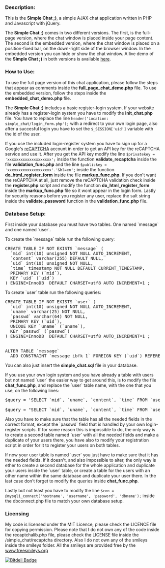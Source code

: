 <html>
<head>
<meta http-equiv="Content-Type" content="text/html; charset=UTF-8">
</head>

<body>

<h3>Description:</h3>
<p>
This is the <strong>Simple Chat ;)</strong>, a simple AJAX chat application written in PHP and Javascript with jQuery. 
</p>

<p>
The <strong>Simple Chat ;)</strong> comes in two different versions. The first, is the full-page version, where the chat window is placed inside your page content. The second is the embedded version, where the chat window is placed on a position-fixed bar, on the down-right side of the browser window. In the embedded version you can hide or show the chat window. A live demo of the <strong>Simple Chat ;)</strong> in both versions is available <a href="http://magkopian.tk/simple-chat/" title="Simple Chat ;) Demo Page">here</a>.
</p>


<h3>How to Use:</h3>

<p>
To use the full page version of this chat application, please follow the steps that appear as comments inside the <strong>full_page_chat_demo.php</strong> file. To use the embedded version, follow the steps inside the <strong>embedded_chat_demo.php</strong> file.
</p>

<p>
The <strong>Simple Chat ;)</strong> includes a basic register-login system. If your website already has a register-login system you have to modify the <strong>init_chat.php</strong> file. You have to replace the line <code>header('Location: simple_chat/login_form.php');</code> with a redirect to your own login page, also after a succesful login you have to set the <code>$_SESSION['uid']</code> variable with the id of the user.
</p>

<p>
If you use the included login-register system you have to sign up for a Google's <a href="http://www.google.com/recaptcha/whyrecaptcha" target="_blank">reCAPTCHA</a> account in order to get an API key for the reCAPTCHA service and use it. After you get the API key modify the line <code>$privatekey = 'xxxxxxxxxxxxxxxxxxxx';</code> inside the function <strong>validate_recaptcha</strong> inside the file <strong>validation_func.php</strong> and the line <code>$publickey = 'xxxxxxxxxxxxxxxxxxxx'.'&amp;hl=en';</code> inside the function <strong>do_html_register_form</strong> inside the file <strong>markup_func.php</strong>. If you don&#39;t want the reCAPTCHA at all, just remove the reCAPTCHA validation check inside the <strong>register.php</strong> script and modify the function <strong>do_html_register_form</strong> inside the <strong>markup_func.php</strong> file so it wont appear in the login form. Lastly for security reasons before you register any user, replace the salt string inside the <strong>validate_password</strong> function in the <strong>validation_func.php</strong> file.
</p>


<h3>Database Setup:</h3>

<p>
First inside your database you must have two tables. One named `message` and one named `user`. 
</p>

<p>
To create the `message` table run the following query:
</p>

<pre>
CREATE TABLE IF NOT EXISTS `message` (
  `mid` int(10) unsigned NOT NULL AUTO_INCREMENT,
  `content` varchar(255) DEFAULT NULL,
  `uid` int(10) unsigned NOT NULL,
  `time` timestamp NOT NULL DEFAULT CURRENT_TIMESTAMP,
  PRIMARY KEY (`mid`),
  KEY `uid` (`uid`)
) ENGINE=InnoDB  DEFAULT CHARSET=utf8 AUTO_INCREMENT=1 ;
</pre>

<p>
To create `user` table run the following queries:
</p>

<pre>
CREATE TABLE IF NOT EXISTS `user` (
  `uid` int(10) unsigned NOT NULL AUTO_INCREMENT,
  `uname` varchar(25) NOT NULL,
  `passwd` varchar(64) NOT NULL,
  PRIMARY KEY (`uid`),
  UNIQUE KEY `uname` (`uname`),
  KEY `passwd` (`passwd`)
) ENGINE=InnoDB  DEFAULT CHARSET=utf8 AUTO_INCREMENT=1 ;


ALTER TABLE `message`
  ADD CONSTRAINT `message_ibfk_1` FOREIGN KEY (`uid`) REFERENCES `user` (`uid`);
</pre>

<p>
You can also just insert the <strong>simple_chat.sql</strong> file in your database.
</p>

<p>
If you use your own login system and you have already a table with users but not named `user` the easier way to get around this, is to modify the file <strong>chat_func.php</strong>, and replace the `user` table name, with the one that you use, on the following lines: 
</p>

<pre>
$query = 'SELECT `mid`, `uname`, `content`, `time` FROM `user` INNER JOIN `message` ON `message`.`uid` = `user`.`uid` ORDER BY `time` DESC';

$query = "SELECT `mid`, `uname`, `content`, `time` FROM `user` INNER JOIN `message` ON `message`.`uid` = `user`.`uid` WHERE `time` > '$timestamp'
</pre>
	
<p>
Also you have to make sure that the table has all the needed fields in the correct format, except the `passwd` field that is handled by your own login-register scripts. If for some reason this is impossible to do, the only way is to create a second table named `user` with all the needed fields and make a duplicate of your users there, you have also to modify your registration script in order for it to register your users on both tables.
</p>

<p>
If now your user table is named `user` you just have to make sure that it has the needed fields. If it doesn&#39;t, and also impossible to alter, the only way is ether to create a second database for the whole application and duplicate your users inside the `user` table, or create a table for the users with an other name within the same database and duplicate your user there. In the last case don&#39;t forget to modify the queries inside <strong>chat_func.php</strong>.
</p>

<p>
Lastly but not least you have to modify the line <code>$con = @mysqli_connect('hostname', 'username', 'password', 'dbname');</code> inside the dbconnect.php file to match your own database setup.
</p>

<h3>Licensing</h3>

<p>
My code is licensed under the MIT Licence, please check the LICENCE file for copying permission. Please note that I do not own any of the code inside the recaptchalib.php file, please check the LICENSE file inside the /simple_chat/recaptcha directory. Also I do not own any of the smileys inside the smileys folder. All the smileys are provided free by the <a href="http://www.freesmileys.org" target="_blank">www.freesmileys.org</a>
</p>

[![Bitdeli Badge](https://d2weczhvl823v0.cloudfront.net/magkopian/php-ajax-simple-chat/trend.png)](https://bitdeli.com/free "Bitdeli Badge")

</body>
</html>